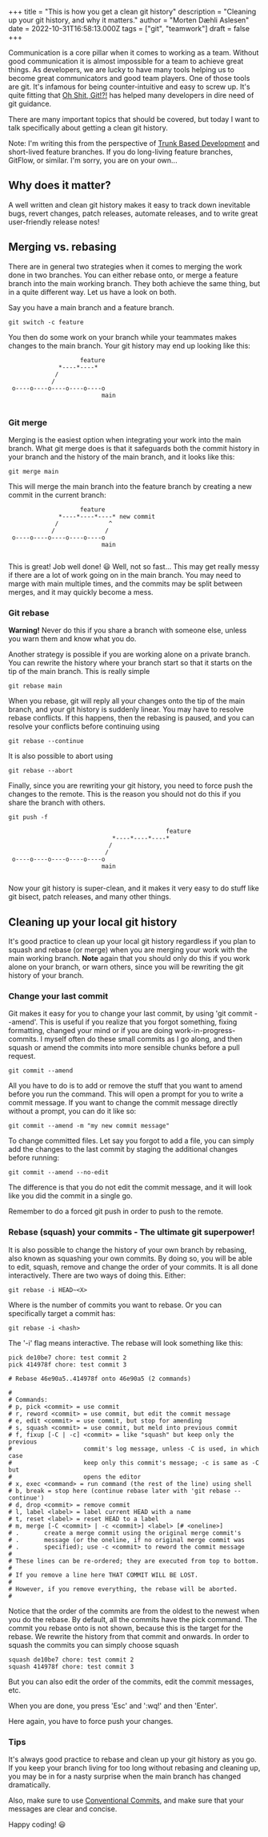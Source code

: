 +++
title = "This is how you get a clean git history"
description = "Cleaning up your git history, and why it matters."
author = "Morten Dæhli Aslesen"
date = 2022-10-31T16:58:13.000Z
tags = ["git", "teamwork"]
draft = false
+++

Communication is a core pillar when it comes to working as a team. Without good communication it is almost
impossible for a team to achieve great things. As developers, we are lucky to have many tools helping us to become great
communicators and good team players. One of those tools are git. It's infamous for being counter-intuitive and easy to
screw up. It's quite fitting that [Oh Shit, Git!?!](https://ohshitgit.com/) has helped many developers in dire need of git
guidance.

There are many important topics that should be covered, but today I want to  talk specifically about getting a clean
git history.

Note: I'm writing this from the perspective of [Trunk Based Development](https://trunkbaseddevelopment.com/) and
short-lived feature branches. If you do long-living feature branches, GitFlow, or similar. I'm sorry, you are on your own...

## Why does it matter?
A well written and clean git history makes it easy to track down inevitable bugs, revert changes, patch releases,
automate releases, and to write great user-friendly release notes!

## Merging vs. rebasing
There are in general two strategies when it comes to merging the work done in two branches. You can either rebase onto,
or merge a feature branch into the main working branch. They both achieve the same thing, but in a quite different way.
Let us have a look on both.

Say you have a main branch and a feature branch.

    git switch -c feature

You then do some work on your branch while your teammates makes changes to the main branch. Your git history may
end up looking like this:

```goat
                    feature
              *----*----*
             /           
            /             
 o----o----o----o----o----o
                          main
                     
```

### Git merge

Merging is the easiest option when integrating your work into the main branch. What git merge does is that it safeguards
both the commit history in your branch and the history of the main branch, and it looks like this:

    git merge main

This will merge the main branch into the feature branch by creating a new commit in the current branch:

```goat
                    feature
              *----*----*----* new commit
             /              ^
            /              /
 o----o----o----o----o----o
                          main
                     
```

This is great! Job well done! 😃 Well, not so fast... This may get really messy if there are a lot of work going
on in the main branch. You may need to marge with main multiple times, and the commits may be split between merges,
and it may quickly become a mess.

### Git rebase
**Warning!** Never do this if you share a branch with someone else, unless you warn them and know what you do.

Another strategy is possible if you are working alone on a private branch. You can rewrite the history where your branch
start so that it starts on the tip of the main branch. This is really simple

    git rebase main

When you rebase, git will reply all your changes onto the tip of the main branch, and your git history is suddenly linear.
You may have to resolve rebase conflicts. If this happens, then the rebasing is paused, and you can resolve your
conflicts before continuing using

    git rebase --continue

It is also possible to abort using

    git rebase --abort

Finally, since you are rewriting your git history, you need to force push the changes to the remote. This is the reason
you should not do this if you share the branch with others.

    git push -f



```goat
                                            feature
                             *----*----*----*
                            /
                           /
 o----o----o----o----o----o
                          main
                     
```

Now your git history is super-clean, and it makes it very easy to do stuff like git bisect, patch releases,
and many other things.

## Cleaning up your local git history
It's good practice to clean up your local git history regardless if you plan to squash and rebase (or merge) when
you are merging your work with the main working branch. **Note** again that you should only do this if you work alone
on your branch, or warn others, since you will be rewriting the git history of your branch.

### Change your last commit
Git makes it easy for you to change your last commit, by using 'git commit --amend'. This is useful if you realize that
you forgot something, fixing formatting, changed your mind or if you are doing work-in-progress-commits. I myself often
do these small commits as I go along, and then squash or amend the commits into more sensible chunks before a pull
request.

    git commit --amend

All you have to do is to add or remove the stuff that you want to amend before you run the command. This will open
a prompt for you to write a commit message. If you want to change the commit message directly without a prompt, you
can do it like so:

    git commit --amend -m "my new commit message"

To change committed files. Let say you forgot to add a file, you can simply add the changes to the last commit by
staging the additional changes before running:

    git commit --amend --no-edit

The difference is that you do not edit the commit message, and it will look like you did the commit in a single go.

Remember to do a forced git push in order to push to the remote.

### Rebase (squash) your commits - The ultimate git superpower!
It is also possible to change the history of your own branch by rebasing, also known as squashing your own commits. By
doing so, you will be able to edit, squash, remove and change the order of your commits. It is all done interactively.
There are two ways of doing this. Either:

    git rebase -i HEAD~<X>

Where <X> is the number of commits you want to rebase. Or you can specifically target a commit has:

    git rebase -i <hash>

The '-i' flag means interactive. The rebase will look something like this:
    
    pick de10be7 chore: test commit 2
    pick 414978f chore: test commit 3
    
    # Rebase 46e90a5..414978f onto 46e90a5 (2 commands)
    
    #
    # Commands:
    # p, pick <commit> = use commit
    # r, reword <commit> = use commit, but edit the commit message
    # e, edit <commit> = use commit, but stop for amending
    # s, squash <commit> = use commit, but meld into previous commit
    # f, fixup [-C | -c] <commit> = like "squash" but keep only the previous
    #                    commit's log message, unless -C is used, in which case
    #                    keep only this commit's message; -c is same as -C but
    #                    opens the editor
    # x, exec <command> = run command (the rest of the line) using shell
    # b, break = stop here (continue rebase later with 'git rebase --continue')
    # d, drop <commit> = remove commit
    # l, label <label> = label current HEAD with a name
    # t, reset <label> = reset HEAD to a label
    # m, merge [-C <commit> | -c <commit>] <label> [# <oneline>]
    # .       create a merge commit using the original merge commit's
    # .       message (or the oneline, if no original merge commit was
    # .       specified); use -c <commit> to reword the commit message
    #
    # These lines can be re-ordered; they are executed from top to bottom.
    #
    # If you remove a line here THAT COMMIT WILL BE LOST.
    #
    # However, if you remove everything, the rebase will be aborted.
    #

Notice that the order of the commits are from the oldest to the newest when you do the rebase. By default, all the commits
have the pick command. The commit you rebase onto is not shown, because this is the target for the rebase. We rewrite the
history from that commit and onwards. In order to squash the commits you can simply choose squash

    squash de10be7 chore: test commit 2
    squash 414978f chore: test commit 3

But you can also edit the order of the commits, edit the commit messages, etc.

When you are done, you press 'Esc' and ':wq!' and then 'Enter'.

Here again, you have to force push your changes.

### Tips

It's always good practice to rebase and clean up your git history as you go. If you keep your branch living for too
long without rebasing and cleaning up, you may be in for a nasty surprise when the main branch has changed dramatically.

Also, make sure to use [Conventional Commits](https://www.conventionalcommits.org/en/v1.0.0/), and make sure that your
messages are clear and concise.

Happy coding! 😃
